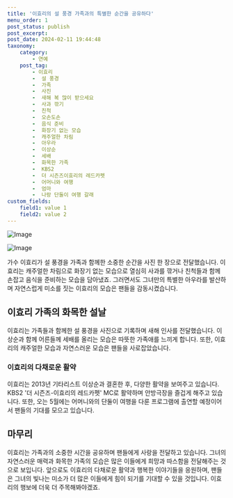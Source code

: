 ```yaml
---
title: '이효리의 설 풍경 가족과의 특별한 순간을 공유하다'
menu_order: 1
post_status: publish
post_excerpt: 
post_date: 2024-02-11 19:44:48
taxonomy:
    category:
        - 연예
    post_tag:
        - 이효리
        -  설 풍경
        -  가족
        -  사진
        -  새해 복 많이 받으세요
        -  사과 깎기
        -  친척
        -  오손도손
        -  음식 준비
        -  화장기 없는 모습
        -  캐주얼한 차림
        -  아우라
        -  이상순
        -  세배
        -  화목한 가족
        -  KBS2
        -  더 시즌즈이효리의 레드카펫
        -  어머니와 여행
        -  엄마
        -  나랑 단둘이 여행 갈래
custom_fields:
    field1: value 1
    field2: value 2
---
```


![Image](https://mimgnews.pstatic.net/image/076/2024/02/10/2024021001000697700093601_20240210152702190.jpg?type=w540)

![Image](https://ssl.pstatic.net/mimgnews/image/076/2024/02/10/2024021001000697700093602_20240210152702193.jpg?type=w540)

가수 이효리가 설 풍경을 가족과 함께한 소중한 순간을 사진 한 장으로 전달했습니다. 이효리는 캐주얼한 차림으로 화장기 없는 모습으로 열심히 사과를 깎거나 친척들과 함께 손잡고 음식을 준비하는 모습을 담아냈죠. 그러면서도 그녀만의 특별한 아우라를 발산하며 자연스럽게 미소를 짓는 이효리의 모습은 팬들을 감동시켰습니다.
## 이효리 가족의 화목한 설날
이효리는 가족들과 함께한 설 풍경을 사진으로 기록하며 새해 인사를 전달했습니다. 이상순과 함께 어른들께 세배를 올리는 모습은 따뜻한 가족애를 느끼게 합니다. 또한, 이효리의 캐주얼한 모습과 자연스러운 모습은 팬들을 사로잡았습니다.
### 이효리의 다채로운 활약
이효리는 2013년 기타리스트 이상순과 결혼한 후, 다양한 활약을 보여주고 있습니다. KBS2 '더 시즌즈-이효리의 레드카펫' MC로 활약하며 안방극장을 즐겁게 해주고 있습니다. 또한, 오는 5월에는 어머니와의 단둘이 여행을 다룬 프로그램에 출연할 예정이어서 팬들의 기대를 모으고 있습니다.
## 마무리
이효리는 가족과의 소중한 시간을 공유하며 팬들에게 사랑을 전달하고 있습니다. 그녀의 자연스러운 매력과 화목한 가족의 모습은 많은 이들에게 희망과 따스함을 전달해주는 것으로 보입니다. 앞으로도 이효리의 다채로운 활약과 행복한 이야기들을 응원하며, 팬들은 그녀의 빛나는 미소가 더 많은 이들에게 힘이 되기를 기대할 수 있을 것입니다. 이효리의 행보에 더욱 더 주목해봐야겠죠.
